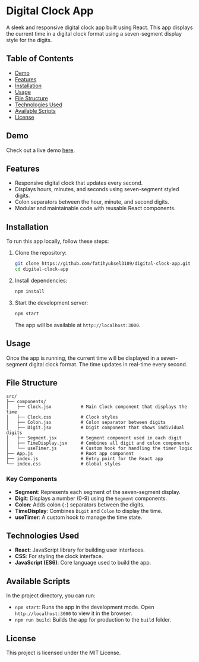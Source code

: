 # Digital Clock App

A sleek and responsive digital clock app built using React. This app displays the current time in a digital clock format using a seven-segment display style for the digits.

## Table of Contents

- [Demo](#demo)
- [Features](#features)
- [Installation](#installation)
- [Usage](#usage)
- [File Structure](#file-structure)
- [Technologies Used](#technologies-used)
- [Available Scripts](#available-scripts)
- [License](#license)

## Demo

Check out a live demo [here](https://clock-app-ruby.vercel.app/).

## Features

- Responsive digital clock that updates every second.
- Displays hours, minutes, and seconds using seven-segment styled digits.
- Colon separators between the hour, minute, and second digits.
- Modular and maintainable code with reusable React components.

## Installation

To run this app locally, follow these steps:

1. Clone the repository:

   ```bash
   git clone https://github.com/fatihyuksel3109/digital-clock-app.git
   cd digital-clock-app
   ```

2. Install dependencies:

   ```bash
   npm install
   ```

3. Start the development server:

   ```bash
   npm start
   ```

   The app will be available at `http://localhost:3000`.

## Usage

Once the app is running, the current time will be displayed in a seven-segment digital clock format. The time updates in real-time every second.

## File Structure

```
src/
├── components/
│   ├── Clock.jsx           # Main Clock component that displays the time
│   ├── Clock.css           # Clock styles
│   ├── Colon.jsx           # Colon separator between digits
│   ├── Digit.jsx           # Digit component that shows individual digits
│   ├── Segment.jsx         # Segment component used in each digit
│   ├── TimeDisplay.jsx     # Combines all digit and colon components
│   └── useTimer.js         # Custom hook for handling the timer logic
├── App.js                  # Root app component
├── index.js                # Entry point for the React app
└── index.css               # Global styles
```

### Key Components

- **Segment**: Represents each segment of the seven-segment display.
- **Digit**: Displays a number (0-9) using the `Segment` components.
- **Colon**: Adds colon (`:`) separators between the digits.
- **TimeDisplay**: Combines `Digit` and `Colon` to display the time.
- **useTimer**: A custom hook to manage the time state.

## Technologies Used

- **React**: JavaScript library for building user interfaces.
- **CSS**: For styling the clock interface.
- **JavaScript (ES6)**: Core language used to build the app.

## Available Scripts

In the project directory, you can run:

- `npm start`: Runs the app in the development mode. Open `http://localhost:3000` to view it in the browser.
- `npm run build`: Builds the app for production to the `build` folder.

## License

This project is licensed under the MIT License.